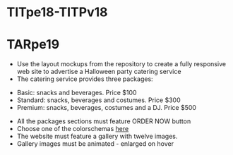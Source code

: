 # TITpe18-TITPv18
# TARpe19

* Use the layout mockups from the repository to create a fully responsive web site to advertise a Halloween party catering service
* The catering service provides three packages:
 - Basic: snacks and beverages. Price $100
 - Standard: snacks, beverages and costumes. Price $300
 - Premium: snacks, beverages, costumes and a DJ. Price $500
* All the packages sections must feature ORDER NOW button
* Choose one of the colorschemas [here](https://www.schemecolor.com/halloween-themed-color-schemes.php)
* The website must feature a gallery with twelve images.
* Gallery images must be animated - enlarged on hover
